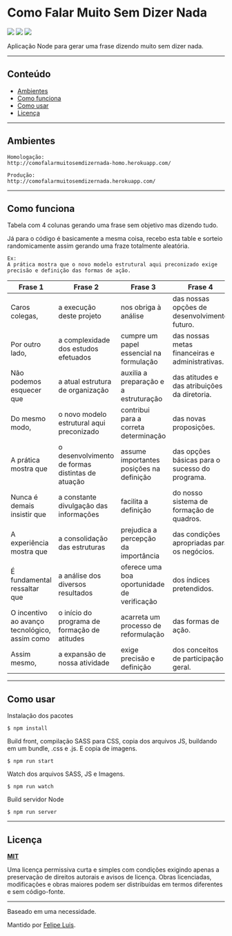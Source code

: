 # Como Falar Muito Sem Dizer Nada

<p>
    <img src="https://img.shields.io/github/languages/top/felipelssilva/comofalarmuitosemdizernada">
    <img src="https://img.shields.io/github/license/felipelssilva/comofalarmuitosemdizernada">
    <a href="https://hits.seeyoufarm.com" target="_blank"><img src="https://hits.seeyoufarm.com/api/count/incr/badge.svg?url=https%3A%2F%2Fgithub.com%2Ffelipelssilva%2Fcomofalarmuitosemdizernada&count_bg=%2379C83D&title_bg=%23555555&icon=&icon_color=%23E7E7E7&title=hits&edge_flat=false"/></a>
</p>

Aplicação Node para gerar uma frase dizendo muito sem dizer nada.

---

## Conteúdo

- [Ambientes](#ambientes)
- [Como funciona](#como-funciona)
- [Como usar](#como-usar)
- [Licença](#licença)

---

## Ambientes

    Homologação: 
    http://comofalarmuitosemdizernada-homo.herokuapp.com/

    Produção: 
    http://comofalarmuitosemdizernada.herokuapp.com/

---

## Como funciona

Tabela com 4 colunas gerando uma frase sem objetivo mas dizendo tudo.

Já para o código é basicamente a mesma coisa, recebo esta table e sorteio randomicamente assim gerando uma fraze totalmente aleatória.

    Ex:
    A prática mostra que o novo modelo estrutural aqui preconizado exige precisão e definição das formas de ação.


| Frase 1                                       | Frase 2                                          | Frase 3                                     | Frase 4                                         |
|-----------------------------------------------|--------------------------------------------------|---------------------------------------------|-------------------------------------------------|
| Caros colegas,                                | a execução deste projeto                         | nos obriga à análise                        | das nossas opções de desenvolvimento futuro.    |
| Por outro lado,                               | a complexidade dos estudos efetuados             | cumpre um papel essencial na formulação     | das nossas metas financeiras e administrativas. |
| Não podemos esquecer que                      | a atual estrutura de organização                 | auxilia a preparação e a estruturação       | das atitudes e das atribuições da diretoria.    |
| Do mesmo modo,                                | o novo modelo estrutural aqui preconizado        | contribui para a correta determinação       | das novas proposições.                          |
| A prática mostra que                          | o desenvolvimento de formas distintas de atuação | assume importantes posições na definição    | das opções básicas para o sucesso do programa.  |
| Nunca é demais insistir que                   | a constante divulgação das informações           | facilita a definição                        | do nosso sistema de formação de quadros.        |
| A experiência mostra que                      | a consolidação das estruturas                    | prejudica a percepção da importância        | das condições apropriadas para os negócios.     |
| É fundamental ressaltar que                   | a análise dos diversos resultados                | oferece uma boa oportunidade de verificação | dos índices pretendidos.                        |
| O incentivo ao avanço tecnológico, assim como | o início do programa de formação de atitudes     | acarreta um processo de reformulação        | das formas de ação.                             |
| Assim mesmo,                                  | a expansão de nossa atividade                    | exige precisão e definição                  | dos conceitos de participação geral.            |

---

## Como usar

Instalação dos pacotes

`$ npm install`

Build front, compilação SASS para CSS, copia dos arquivos JS, buildando em um bundle, .css e .js. E copia de imagens.

`$ npm run start`

Watch dos arquivos SASS, JS e Imagens.

`$ npm run watch`

Build servidor Node

`$ npm run server`

---

## Licença

**[MIT](https://github.com/felipelssilva/comofalarmuitosemdizernada/blob/main/LICENSE)**

Uma licença permissiva curta e simples com condições exigindo apenas a preservação de direitos autorais e avisos de licença. Obras licenciadas, modificações e obras maiores podem ser distribuídas em termos diferentes e sem código-fonte.

---

Baseado em uma necessidade.

Mantido por [Felipe Luis](https://www.felipeluis.com).